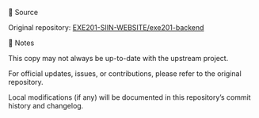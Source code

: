 🔗 Source

Original repository: [EXE201-SIIN-WEBSITE/exe201-backend](https://github.com/EXE201-SIIN-WEBSITE)

📌 Notes

This copy may not always be up-to-date with the upstream project.

For official updates, issues, or contributions, please refer to the original repository.

Local modifications (if any) will be documented in this repository’s commit history and changelog.
